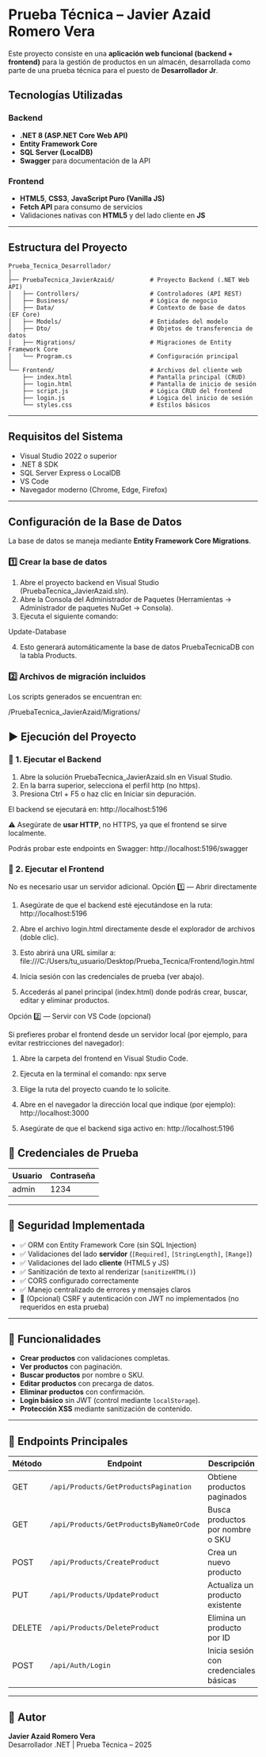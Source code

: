 # Prueba Técnica – Javier Azaid Romero Vera

Este proyecto consiste en una **aplicación web funcional (backend + frontend)** para la gestión de productos en un almacén, desarrollada como parte de una prueba técnica para el puesto de **Desarrollador Jr**.

## Tecnologías Utilizadas

### Backend
- **.NET 8 (ASP.NET Core Web API)**
- **Entity Framework Core**
- **SQL Server (LocalDB)**
- **Swagger** para documentación de la API

### Frontend
- **HTML5**, **CSS3**, **JavaScript Puro (Vanilla JS)**
- **Fetch API** para consumo de servicios
- Validaciones nativas con **HTML5** y del lado cliente en **JS**

---

##  Estructura del Proyecto

```
Prueba_Tecnica_Desarrollador/
│
├── PruebaTecnica_JavierAzaid/          # Proyecto Backend (.NET Web API)
│   ├── Controllers/                    # Controladores (API REST)
│   ├── Business/                       # Lógica de negocio
│   ├── Data/                           # Contexto de base de datos (EF Core)
│   ├── Models/                         # Entidades del modelo
│   ├── Dto/                            # Objetos de transferencia de datos
│   ├── Migrations/                     # Migraciones de Entity Framework Core
│   └── Program.cs                      # Configuración principal
│
└── Frontend/                           # Archivos del cliente web
    ├── index.html                      # Pantalla principal (CRUD)
    ├── login.html                      # Pantalla de inicio de sesión
    ├── script.js                       # Lógica CRUD del frontend
    ├── login.js                        # Lógica del inicio de sesión
    └── styles.css                      # Estilos básicos
```

---

## Requisitos del Sistema

- Visual Studio 2022 o superior  
- .NET 8 SDK  
- SQL Server Express o LocalDB  
- VS Code
- Navegador moderno (Chrome, Edge, Firefox)

---

## Configuración de la Base de Datos

La base de datos se maneja mediante **Entity Framework Core Migrations**.

### 1️⃣ Crear la base de datos

1. Abre el proyecto backend en Visual Studio (PruebaTecnica_JavierAzaid.sln).
2. Abre la Consola del Administrador de Paquetes (Herramientas → Administrador de paquetes NuGet → Consola).
3. Ejecuta el siguiente comando:

Update-Database

4. Esto generará automáticamente la base de datos PruebaTecnicaDB con la tabla Products.

### 2️⃣ Archivos de migración incluidos
Los scripts generados se encuentran en:

/PruebaTecnica_JavierAzaid/Migrations/


## ▶️ Ejecución del Proyecto

### 🔹 1. Ejecutar el Backend

1. Abre la solución PruebaTecnica_JavierAzaid.sln en Visual Studio.
2. En la barra superior, selecciona el perfil http (no https).
3. Presiona Ctrl + F5 o haz clic en Iniciar sin depuración.

El backend se ejecutará en: http://localhost:5196

⚠️ Asegúrate de **usar HTTP**, no HTTPS, ya que el frontend se sirve localmente.

Podrás probar este endpoints en Swagger:
http://localhost:5196/swagger


### 🔹 2. Ejecutar el Frontend

No es necesario usar un servidor adicional.
Opción 1️⃣ — Abrir directamente

1. Asegúrate de que el backend esté ejecutándose en la ruta:
http://localhost:5196

2. Abre el archivo login.html directamente desde el explorador de archivos (doble clic).
3. Esto abrirá una URL similar a:
file:///C:/Users/tu_usuario/Desktop/Prueba_Tecnica/Frontend/login.html

4. Inicia sesión con las credenciales de prueba (ver abajo).
5. Accederás al panel principal (index.html) donde podrás crear, buscar, editar y eliminar productos.


Opción 2️⃣ — Servir con VS Code (opcional)

Si prefieres probar el frontend desde un servidor local (por ejemplo, para evitar restricciones del navegador):

1. Abre la carpeta del frontend en Visual Studio Code.
2. Ejecuta en la terminal el comando: 
npx serve
2. Elige la ruta del proyecto cuando te lo solicite.
3. Abre en el navegador la dirección local que indique (por ejemplo):
http://localhost:3000

4. Asegúrate de que el backend siga activo en:
http://localhost:5196


## 🧰 Credenciales de Prueba

| Usuario | Contraseña |
|----------|-------------|
| admin    | 1234        |

---

## 🔐 Seguridad Implementada

- ✅ ORM con Entity Framework Core (sin SQL Injection)
- ✅ Validaciones del lado **servidor** (`[Required]`, `[StringLength]`, `[Range]`)
- ✅ Validaciones del lado **cliente** (HTML5 y JS)
- ✅ Sanitización de texto al renderizar (`sanitizeHTML()`)
- ✅ CORS configurado correctamente
- ✅ Manejo centralizado de errores y mensajes claros
- 🔸 (Opcional) CSRF y autenticación con JWT no implementados (no requeridos en esta prueba)

---

## 🧩 Funcionalidades

- **Crear productos** con validaciones completas.
- **Ver productos** con paginación.
- **Buscar productos** por nombre o SKU.
- **Editar productos** con precarga de datos.
- **Eliminar productos** con confirmación.
- **Login básico** sin JWT (control mediante `localStorage`).
- **Protección XSS** mediante sanitización de contenido.

---

## 🧱 Endpoints Principales

| Método | Endpoint | Descripción |
|---------|-----------|-------------|
| GET | `/api/Products/GetProductsPagination` | Obtiene productos paginados |
| GET | `/api/Products/GetProductsByNameOrCode` | Busca productos por nombre o SKU |
| POST | `/api/Products/CreateProduct` | Crea un nuevo producto |
| PUT | `/api/Products/UpdateProduct` | Actualiza un producto existente |
| DELETE | `/api/Products/DeleteProduct` | Elimina un producto por ID |
| POST | `/api/Auth/Login` | Inicia sesión con credenciales básicas |

---

## 🧠 Autor

**Javier Azaid Romero Vera**  
Desarrollador .NET | Prueba Técnica – 2025  

